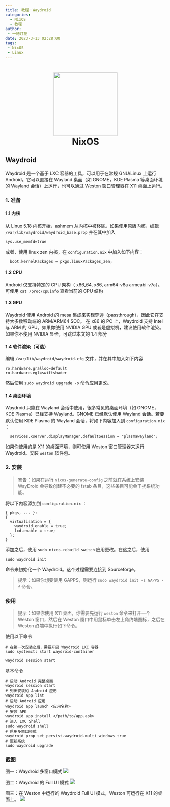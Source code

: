 ```yaml
---
title: 教程：Waydroid
categories: 
  - NixOS
  - 教程
author: 
 - 一穂灯花
date: 2023-3-13 02:28:00
tags: 
 - NixOS
 - Linux
---
```


<h1 align="center">
  <img src="https://flatpak.org/img/distro/nixos-9dbc38e1.svg" width="200">
  <br>NixOS<br>
</h1>

## Waydroid
Waydroid 是一个基于 LXC 容器的工具，可以用于在常规 GNU/Linux 上运行 Android。它可以直接在 Wayland 桌面（如 GNOME，KDE Plasma 等桌面环境的 Wayland 会话）上运行，也可以通过 Weston 窗口管理器在 X11 桌面上运行。

### 1. 准备

#### 1.1 内核
从 Linux 5.18 内核开始，ashmem 从内核中被移除。如果使用原版内核，编辑 `/var/lib/waydroid/waydroid_base.prop` 并在其中加入
```
sys.use_memfd=true
```

或者，使用 linux zen 内核，在 `configuration.nix` 中加入如下内容：
```
  boot.kernelPackages = pkgs.linuxPackages_zen;

```

#### 1.2 CPU
Android 仅支持特定的 CPU 架构（ x86_64, x86, arm64-v8a armeabi-v7a）。可使用 `cat /proc/cpuinfo` 查看当前的 CPU 结构

#### 1.3 GPU
Waydroid 使用 Android 的 mesa 集成来实现穿透（passthrough），因此它在支持大多数移动端的 ARM/ARM64 SOC。 在 x86 的 PC 上，Waydroid 支持 Intel 与 ARM 的 GPU。如果你使用 NVIDIA GPU 或者是虚拟机，建议使用软件渲染。如果你不使用 NVIDIA 显卡，可跳过本文的 1.4 部分

#### 1.4 软件渲染（可选）
编辑 `/var/lib/waydroid/waydroid.cfg` 文件，并在其中加入如下内容

```
ro.hardware.gralloc=default
ro.hardware.egl=swiftshader
```

然后使用 `sudo waydroid upgrade -o` 命令应用更改。

#### 1.4 桌面环境
Waydroid 只能在 Wayland 会话中使用，很多常见的桌面环境（如 GNOME，KDE Plasma）已经支持 Wayland。GNOME 已经默认使用 Wayland 会话。若要默认使用 KDE Plasma 的 Wayland 会话，将如下内容加入到 `configuration.nix` ：

```
  services.xserver.displayManager.defaultSession = "plasmawayland";
```

如果你使用的是 X11 的桌面环境，则可使用 Weston 窗口管理器来运行 Waydroid。安装 `weston` 软件包。

### 2. 安装
> 警告：如果在运行 `nixos-generate-config` 之前就在系统上安装 WayDroid 会导致创建不必要的 fstab 条目，这些条目可能会干扰系统功能。

将以下内容添加到 `configuration.nix` ：

```
{ pkgs, ... }:
{
  virtualisation = {
    waydroid.enable = true;
    lxd.enable = true;
  };
}
```

添加之后，使用 `sudo nixos-rebuild switch` 应用更改。在这之后，使用

```
sudo waydroid init
``` 
命令来初始化一个 Waydroid。这个过程需要连接到 Sourceforge。

> 提示：如果你想要使用 GAPPS，则运行 `sudo waydroid init -s GAPPS -f` 命令。

### 使用

>提示：如果你使用 X11 桌面，你需要先运行 `weston` 命令来打开一个 Weston 窗口，然后在 Weston 窗口中用鼠标单击左上角终端图标，之后在 Weston 终端中执行如下命令。

使用以下命令
```
# 在第一次安装之后，需要开启 Waydroid LXC 容器
sudo systemctl start waydroid-container

waydroid session start
```

基本命令

```
# 启动 Android 完整桌面
waydroid session start
# 列出安装的 Android 应用
waydroid app list
# 启动 Android 应用
waydroid app launch <应用名称>
# 安装 APK
waydroid app install </path/to/app.apk>
# 进入 LXC Shell
sudo waydroid shell
# 启用多窗口模式
waydroid prop set persist.waydroid.multi_windows true
# 更新系统
sudo waydroid upgrade
```

### 截图

图一：Waydroid 多窗口模式
![](/images/waydroid.png)

图二：Waydroid 的 Full UI 模式
![](/images/full_ui.png)

图三：在 Weston 中运行的 Waydroid Full UI 模式，Weston 可运行在 X11 的桌面上。
![](/images/waydroid-weston.png)




